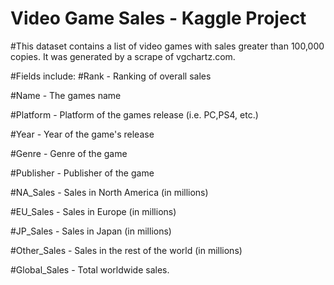 # Video Game Sales - Kaggle Project

#This dataset contains a list of video games with sales greater than 100,000 copies. It was generated by a scrape of vgchartz.com.

#Fields include:
#Rank - Ranking of overall sales

#Name - The games name

#Platform - Platform of the games release (i.e. PC,PS4, etc.)

#Year - Year of the game's release

#Genre - Genre of the game

#Publisher - Publisher of the game

#NA_Sales - Sales in North America (in millions)

#EU_Sales - Sales in Europe (in millions)

#JP_Sales - Sales in Japan (in millions)

#Other_Sales - Sales in the rest of the world (in millions)

#Global_Sales - Total worldwide sales.


